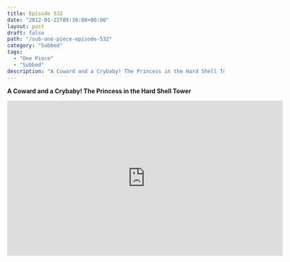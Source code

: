 ```yaml
---
title: Episode 532
date: "2012-01-22T05:30:00+00:00"
layout: post
draft: false
path: "/sub-one-piece-episode-532"
category: "Subbed"
tags:
  - "One Piece"
  - "Subbed"
description: "A Coward and a Crybaby! The Princess in the Hard Shell Tower"
---
```


**A Coward and a Crybaby! The Princess in the Hard Shell Tower**

<iframe width="640" height="360" src="https://www.rapidvideo.com/e/G6FRPF7GUU" frameborder="0" marginwidth=0 marginheight=0 scrolling=no allowfullscreen></iframe>

